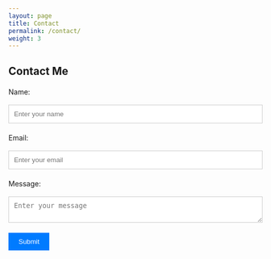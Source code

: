 ```yaml
---
layout: page
title: Contact
permalink: /contact/
weight: 3
---
```


<style>
    #contact-form {
        width: 100%;
        max-width: 600px;
        margin: 0 auto;
    }
    #contact-form label {
        display: block;
        margin-top: 20px;
    }
    #contact-form input[type="text"], #contact-form textarea {
        width: 100%;
        padding: 10px;
        border: 1px solid #ccc;
    }
    #contact-form input[type="submit"] {
        margin-top: 20px;
        padding: 10px 20px;
        background-color: #007BFF;
        color: white;
        border: none;
        cursor: pointer;
    }
    #contact-form input[type="submit"]:hover {
        background-color: #0056b3;
    }
    #success-message {
        display: none;
        margin-top: 20px;
        color: green;
    }
</style>

<h2>Contact Me</h2>

<form id="contact-form" action="https://formsubmit.co/el/xelihi" method="POST">
    <label for="name">Name:</label><br>
    <input type="text" id="name" name="name" placeholder="Enter your name"><br>
    <label for="email">Email:</label><br>
    <input type="text" id="email" name="email" placeholder="Enter your email"><br>
    <label for="message">Message:</label><br>
    <textarea id="message" name="message" placeholder="Enter your message"></textarea><br>
    <input type="submit" value="Submit">
</form>

<div id="success-message">Thank you for your message!</div>

<script>
    document.getElementById('contact-form').addEventListener('submit', function(event) {
        event.preventDefault();

        var formData = new FormData(event.target);
        fetch(event.target.action, {
            method: 'POST',
            body: formData,
            headers: {
                'Accept': 'application/json'
            }
        }).then(response => {
            if (response.ok) {
                document.getElementById('success-message').style.display = 'block';
                event.target.reset();
            } else {
                alert('There was an error submitting your form. Please try again.');
            }
        });

        // Basic validation
        if (!event.target.checkValidity()) {
            alert('Please fill out all fields correctly.');
            return;
        }
    });
</script>
